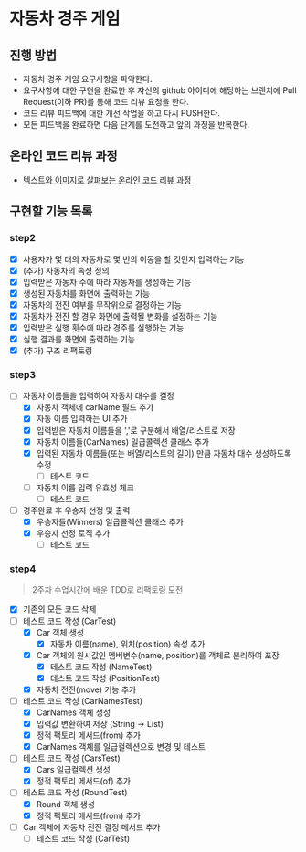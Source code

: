 # 자동차 경주 게임
## 진행 방법
* 자동차 경주 게임 요구사항을 파악한다.
* 요구사항에 대한 구현을 완료한 후 자신의 github 아이디에 해당하는 브랜치에 Pull Request(이하 PR)를 통해 코드 리뷰 요청을 한다.
* 코드 리뷰 피드백에 대한 개선 작업을 하고 다시 PUSH한다.
* 모든 피드백을 완료하면 다음 단계를 도전하고 앞의 과정을 반복한다.

## 온라인 코드 리뷰 과정
* [텍스트와 이미지로 살펴보는 온라인 코드 리뷰 과정](https://github.com/next-step/nextstep-docs/tree/master/codereview)

## 구현할 기능 목록

### step2 
- [x] 사용자가 몇 대의 자동차로 몇 번의 이동을 할 것인지 입력하는 기능
- [x] (추가) 자동차의 속성 정의
- [x] 입력받은 자동차 수에 따라 자동차를 생성하는 기능
- [x] 생성된 자동차를 화면에 출력하는 기능
- [x] 자동차의 전진 여부를 무작위으로 결정하는 기능
- [x] 자동차가 전진 할 경우 화면에 출력될 변화를 설정하는 기능
- [x] 입력받은 실행 횟수에 따라 경주를 실행하는 기능
- [x] 실행 결과를 화면에 출력하는 기능
- [x] (추가) 구조 리팩토링

### step3
- [ ] 자동차 이름들을 입력하여 자동차 대수를 결정
    - [x] 자동차 객체에 carName 필드 추가
    - [x] 자동 이름 입력하는 UI 추가
    - [x] 입력받은 자동차 이름들을 ','로 구분해서 배열/리스트로 저장
    - [x] 자동차 이름들(CarNames) 일급콜렉션 클래스 추가
    - [x] 입력된 자동차 이름들(또는 배열/리스트의 길이) 만큼 자동차 대수 생성하도록 수정
        - [ ] 테스트 코드
    - [ ] 자동차 이름 입력 유효성 체크
        - [ ] 테스트 코드
- [ ] 경주완료 후 우승자 선정 및 출력
    - [x] 우승자들(Winners) 일급콜렉션 클래스 추가
    - [x] 우승자 선정 로직 추가
        - [ ] 테스트 코드
        
### step4
>2주차 수업시간에 배운 TDD로 리팩토링 도전

- [x] 기존의 모든 코드 삭제
- [ ] 테스트 코드 작성 (CarTest) 
    - [x] Car 객체 생성
        - [x] 자동차 이름(name), 위치(position) 속성 추가
    - [x] Car 객체의 원시값인 멤버변수(name, position)를 객체로 분리하여 포장
        - [x] 테스트 코드 작성 (NameTest)
        - [x] 테스트 코드 작성 (PositionTest)
    - [x] 자동차 전진(move) 기능 추가
- [ ] 테스트 코드 작성 (CarNamesTest)
    - [x] CarNames 객체 생성
    - [x] 입력값 변환하여 저장 (String -> List<String>)
    - [x] 정적 팩토리 메서드(from) 추가
    - [x] CarNames 객체를 일급컬렉션으로 변경 및 테스트
- [ ] 테스트 코드 작성 (CarsTest)
    - [x] Cars 일급컬렉션 생성
    - [x] 정적 팩토리 메서드(of) 추가
- [ ] 테스트 코드 작성 (RoundTest)
    - [x] Round 객체 생성
    - [x] 정적 팩토리 메서드(from) 추가
- [ ] Car 객체에 자동차 전진 결정 메서드 추가
    - [ ] 테스트 코드 작성 (CarTest)